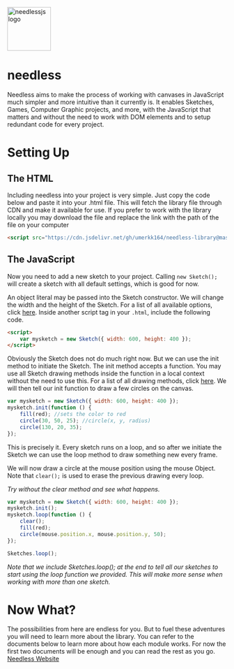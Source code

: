 <img src="https://umerkay.github.io/needlessjs/src/logo/main.png" width="100" title="needlessjs logo"></img>
# needless
Needless aims to make the process of working with canvases in JavaScript much simpler and more intuitive than it currently is. It enables Sketches, Games, Computer Graphic projects, and more, with the JavaScript that matters and without the need to work with DOM elements and to setup redundant code for every project.

# Setting Up
## The HTML
Including needless into your project is very simple. Just copy the code below and paste it into your .html file. This will fetch the library file through CDN and make it available for use. If you prefer to work with the library locally you may download the file and replace the link with the path of the file on your computer
```html
<script src="https://cdn.jsdelivr.net/gh/umerkk164/needless-library@master/needless.js"></script>
```

## The JavaScript
Now you need to add a new sketch to your project. Calling `new Sketch();` will create a sketch with all default settings, which is good for now.

An object literal may be passed into the Sketch constructor. We will change the width and the height of the Sketch. For a list of all available options, click [here](https://umerkk164.github.io/needlessjs/documentation#options). Inside another script tag in your `.html`, include the following code.

```html
<script>
    var mysketch = new Sketch({ width: 600, height: 400 });
</script>
```

Obviously the Sketch does not do much right now. But we can use the init method to initiate the Sketch. The init method accepts a function. You may use all Sketch drawing methods inside the function in a local context without the need to use this. For a list of all drawing methods, click [here](https://umerkk164.github.io/needlessjs/documentation#drawing).
We will then tell our init function to draw a few circles on the canvas.

```javascript
var mysketch = new Sketch({ width: 600, height: 400 });
mysketch.init(function () {
    fill(red); //sets the color to red
    circle(30, 50, 25); //circle(x, y, radius)
    circle(130, 20, 35);
});
```

This is precisely it. Every sketch runs on a loop, and so after we initiate the Sketch we can use the loop method to draw something new every frame.

We will now draw a circle at the mouse position using the mouse Object. Note that `clear();` is used to erase the previous drawing every loop.

*Try without the clear method and see what happens.*

```javascript
var mysketch = new Sketch({ width: 600, height: 400 });
mysketch.init();
mysketch.loop(function () {
    clear();
    fill(red);
    circle(mouse.position.x, mouse.position.y, 50);
});

Sketches.loop();
```

*Note that we include Sketches.loop(); at the end to tell all our sketches to start using the loop function we provided. This will make more sense when working with more than one sketch.*

# Now What?
The possibilities from here are endless for you. But to fuel these adventures you will need to learn more about the library. You can refer to the documents below to learn more about how each module works. For now the first two documents will be enough and you can read the rest as you go.
[Needless Website](https://umerkk164.github.io/needlessjs/)
